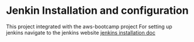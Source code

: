 # Jenkin Installation and configuration 
This project integrated with the aws-bootcamp project 
For setting up jenkins navigate to the jenkins website [jenkins installation doc](https://www.jenkins.io/doc/book/installing/linux)
